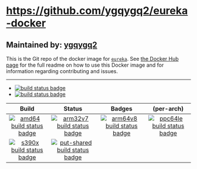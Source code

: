 # https://github.com/ygqygq2/eureka-docker

## Maintained by: [ygqygq2](https://github.com/ygqygq2/eureka-docker)

This is the Git repo of the docker image for [`eureka`](https://hub.docker.com/r/ygqygq2/eureka). See [the Docker Hub page](https://hub.docker.com/r/ygqygq2/eureka) for the full readme on how to use this Docker image and for information regarding contributing and issues.

---

-	[![build status badge](https://img.shields.io/travis/ygqygq2/eureka-docker/master.svg?label=Travis%20CI)](https://travis-ci.org/ygqygq2/eureka-docker/branches)
-	[![build status badge](https://img.shields.io/jenkins/s/https/doi-janky.infosiftr.net/job/update.sh/job/eureka-docker.svg?label=Automated%20update.sh)](https://doi-janky.infosiftr.net/job/update.sh/job/eureka-docker)

| Build | Status | Badges | (per-arch) |
|:-:|:-:|:-:|:-:|
| [![amd64 build status badge](https://img.shields.io/jenkins/s/https/doi-janky.infosiftr.net/job/multiarch/job/amd64/job/eureka-docker.svg?label=amd64)](https://doi-janky.infosiftr.net/job/multiarch/job/amd64/job/eureka-docker) | [![arm32v7 build status badge](https://img.shields.io/jenkins/s/https/doi-janky.infosiftr.net/job/multiarch/job/arm32v7/job/eureka-docker.svg?label=arm32v7)](https://doi-janky.infosiftr.net/job/multiarch/job/arm32v7/job/eureka-docker) | [![arm64v8 build status badge](https://img.shields.io/jenkins/s/https/doi-janky.infosiftr.net/job/multiarch/job/arm64v8/job/eureka-docker.svg?label=arm64v8)](https://doi-janky.infosiftr.net/job/multiarch/job/arm64v8/job/eureka-docker) | [![ppc64le build status badge](https://img.shields.io/jenkins/s/https/doi-janky.infosiftr.net/job/multiarch/job/ppc64le/job/eureka-docker.svg?label=ppc64le)](https://doi-janky.infosiftr.net/job/multiarch/job/ppc64le/job/eureka-docker) |
| [![s390x build status badge](https://img.shields.io/jenkins/s/https/doi-janky.infosiftr.net/job/multiarch/job/s390x/job/eureka-docker.svg?label=s390x)](https://doi-janky.infosiftr.net/job/multiarch/job/s390x/job/eureka-docker) | [![put-shared build status badge](https://img.shields.io/jenkins/s/https/doi-janky.infosiftr.net/job/put-shared/job/light/job/eureka-docker.svg?label=put-shared)](https://doi-janky.infosiftr.net/job/put-shared/job/light/job/eureka-docker) |

